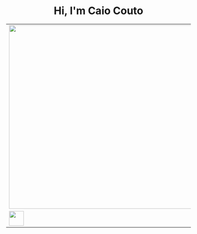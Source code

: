 <html>
  <h1 align="center">Hi, I'm Caio Couto</h1>

<table align="center" style="border:20">
  <tbody>
    <tr><td>
      <a href="https://github.com/th3worst4?tab=repositories" target="_blank">
      <img width="500px" src="https://github-readme-stats.vercel.app/api/top-langs/?username=th3worst4&layout=compact&langs_couns=9&theme=dark"></a>
    </td></tr>
    <tr><td>
       <a href="https://www.linkedin.com/in/caio-silva-couto-98690221a/" target="_blank">
       <img class=".social-media" height="40em" src="https://img.shields.io/badge/LinkedIn-0077B5?style=for-the-badge&logo=linkedin&logoColor=white"></a>
    </td></tr>
  </tbody>
</table>
</html>

